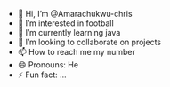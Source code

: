 - 👋 Hi, I’m @Amarachukwu-chris
- 👀 I’m interested in football
- 🌱 I’m currently learning java
- 💞️ I’m looking to collaborate on projects
- 📫 How to reach me my number
- 😄 Pronouns: He
- ⚡ Fun fact: ...

<!---
Amarachukwu-chris/Amarachukwu-chris is a ✨ special ✨ repository because its `README.md` (this file) appears on your GitHub profile.
You can click the Preview link to take a look at your changes.
--->
